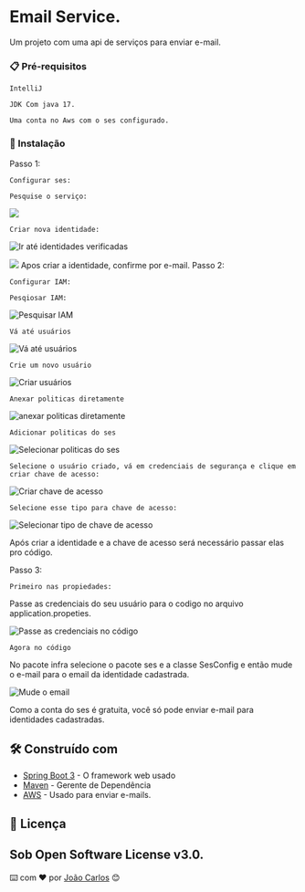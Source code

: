 # Email Service.

Um projeto com uma api de serviços para enviar e-mail.

### 📋 Pré-requisitos
```
IntelliJ
```
```
JDK Com java 17.
```
```
Uma conta no Aws com o ses configurado.
```
### 🔧 Instalação
Passo 1:
```
Configurar ses:

```
```
Pesquise o serviço:
```
<img src="https://github.com/joao31245/picpay/assets/134329276/a7ac972d-74e1-4c2a-9e69-f8b330fc65ff" />


```
Criar nova identidade:
```
![Ir até identidades verificadas](https://github.com/joao31245/picpay/assets/134329276/59128d73-0033-4571-9615-f2fbbf494269)

<img src="https://github.com/joao31245/picpay/assets/134329276/73c7b4ef-4b59-4680-ba75-2d778c110268" />
Apos criar a identidade, confirme por e-mail.
Passo 2:

```
Configurar IAM:
```

```
Pesqiosar IAM:
```

![Pesquisar IAM](https://github.com/joao31245/picpay/assets/134329276/20dd7ac6-b9ff-470e-b6bc-70ebbadc707b)

```
Vá até usuários
```
![Vá até usuários](https://github.com/joao31245/picpay/assets/134329276/7fa90164-82ea-4ad8-9f4e-db4547b0294f)

```
Crie um novo usuário
```

![Criar usuários](https://github.com/joao31245/picpay/assets/134329276/ce3e3338-c246-431e-9419-88b9789dea1e)


```
Anexar politicas diretamente
```

![anexar politicas diretamente](https://github.com/joao31245/picpay/assets/134329276/8e1fd958-dc95-4f31-be33-b0a2d38b34f8)


```
Adicionar politicas do ses
```

![Selecionar politicas do ses](https://github.com/joao31245/picpay/assets/134329276/d85bcb6c-ce93-4200-9766-bac557a7b173)


```
Selecione o usuário criado, vá em credenciais de segurança e clique em criar chave de acesso:
```

![Criar chave de acesso](https://github.com/joao31245/picpay/assets/134329276/5afac4b3-1021-465b-b407-115c818f9a05)

```
Selecione esse tipo para chave de acesso:
```

![Selecionar tipo de chave de acesso](https://github.com/joao31245/picpay/assets/134329276/a39a5e93-cb68-4b64-951f-374e5684c904)


Após criar a identidade e a chave de acesso será necessário passar elas pro código.

Passo 3:

```
Primeiro nas propiedades:
```
Passe as credenciais do seu usuário para o codigo no arquivo application.propeties.

![Passe as credenciais no código](https://github.com/joao31245/picpay/assets/134329276/d2de6b48-f08e-44ee-8689-b04d44d3ace9)

```
Agora no código
```

No pacote infra selecione o pacote ses e a classe SesConfig e então mude o e-mail para o email da identidade cadastrada.

![Mude o email](https://github.com/joao31245/picpay/assets/134329276/e131d0e2-0d08-4343-89fc-0d216c5e15b2)


Como a conta do ses é gratuita, você só pode enviar e-mail para identidades cadastradas.

## 🛠️ Construído com

* [Spring Boot 3](https://spring.io/projects/spring-boot) - O framework web usado
* [Maven](https://maven.apache.org/) - Gerente de Dependência
* [AWS](https://us-east-1.console.aws.amazon.com/console/home?region=us-east-1) - Usado para enviar e-mails.


## 📄 Licença

Sob Open Software License v3.0.
---
⌨️ com ❤️ por [João Carlos](https://github.com/joao31245) 😊
